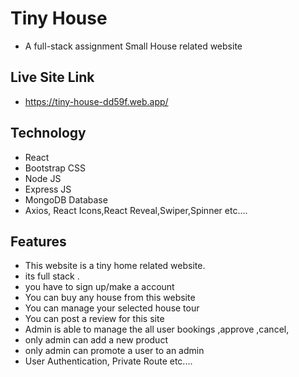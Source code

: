 # Tiny House

- A full-stack assignment Small House related website

## Live Site Link

- https://tiny-house-dd59f.web.app/

## Technology

- React
- Bootstrap CSS
- Node JS
- Express JS
- MongoDB Database
- Axios, React Icons,React Reveal,Swiper,Spinner etc....

## Features

- This website is a tiny home related website.
- its full stack .
- you have to sign up/make a account
- You can buy any house from this website
- You can manage your selected house tour
- You can post a review for this site
- Admin is able to manage the all user bookings ,approve ,cancel,
- only admin can add a new product 
- only admin can promote a user to an admin
- User Authentication, Private Route etc....




